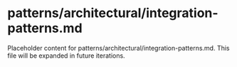 # patterns/architectural/integration-patterns.md

Placeholder content for patterns/architectural/integration-patterns.md. This file will be expanded in future iterations.
